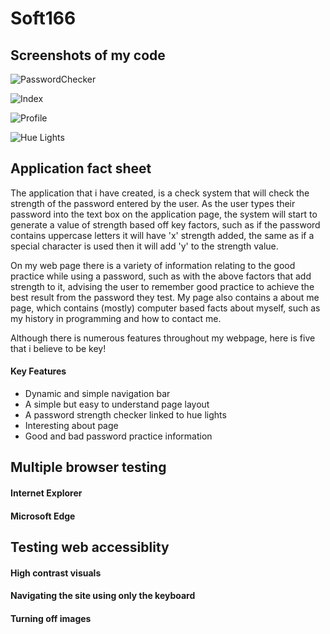 # Soft166


## Screenshots of my code

![PasswordChecker](https://user-images.githubusercontent.com/44771731/72163657-24a6c980-33bc-11ea-936c-cb62e1f3584d.png)

![Index](https://user-images.githubusercontent.com/44771731/72163756-4f911d80-33bc-11ea-9e77-fa46303f9dca.png)

![Profile](https://user-images.githubusercontent.com/44771731/72163772-57e95880-33bc-11ea-9463-d177744edca6.png)

![Hue Lights](https://user-images.githubusercontent.com/44771731/72163782-5e77d000-33bc-11ea-984c-fac708461a5d.png)

## Application fact sheet
The application that i have created, is a check system that will check the strength of the password entered by the user. As the user types their password into the text box on the application page, the system will start to generate a value of strength based off key factors, such as if the password contains uppercase letters it will have 'x' strength added, the same as if a special character is used then it will add 'y' to the strength value. 

On my web page there is a variety of information relating to the good practice while using a password, such as with the above factors that add strength to it, advising the user to remember good practice to achieve the best result from the password they test. My page also contains a about me page, which contains (mostly) computer based facts about myself, such as my history in programming and how to contact me.

Although there is numerous features throughout my webpage, here is five that i believe to be key!
#### Key Features

* Dynamic and simple navigation bar
* A simple but easy to understand page layout
* A password strength checker linked to hue lights
* Interesting about page
* Good and bad password practice information


## Multiple browser testing

#### Internet Explorer


#### Microsoft Edge


## Testing web accessiblity

#### High contrast visuals

#### Navigating the site using only the keyboard

#### Turning off images

